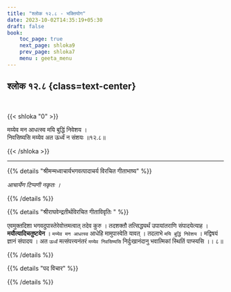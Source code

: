 ```yaml
---
title: "श्लोक १२.८ - भक्तियोग"
date: 2023-10-02T14:35:19+05:30
draft: false
book:
    toc_page: true
    next_page: shloka9
    prev_page: shloka7
    menu : geeta_menu
---
```




## श्लोक १२.८ {class=text-center}

<br/>

{{< shloka  "0"  >}}

मय्येव मन आधत्स्व मयि बुद्धिं निवेशय ।  
निवसिष्यसि मय्येव अत ऊर्ध्वं न संशयः ॥१२.८॥

{{< /shloka >}}

---


{{% details "श्रीमन्मध्वाचार्यभगवत्पादाचर्य विरचित  गीताभाष्य" %}}

*आचार्येण टिप्पणी नकृतः ।*

{{% /details %}}



{{% details "श्रीराघवेन्द्रतीर्थविरचित गीताविवृतिः " %}}

एवमुक्तदिशा भगवदुपास्तेरेवोत्तमत्वात् तदेव कुरु । 
तदशक्तौ तत्सिद्ध्यर्थं उपायांतराणि संपादयेत्याह । 
**मयौत्यादिचतुष्टयेन** । `मय्येव मन आधत्स्व`
आधेहि मामुपास्वेति यावत्‌ । तदलाभे `मयि बुद्धिं निवेशय` 
। मद्विषयं ज्ञानं संपादय । अत `ऊर्ध्वं` 
मत्संपत्त्यनंतरं `मय्येव निवसिष्यसि` निर्दुःखानंदानु
भवात्मिकां स्थितिं पाप्स्यसि ।। ८॥

{{% /details %}}



{{% details "पद विचार" %}}


{{% /details %}}
